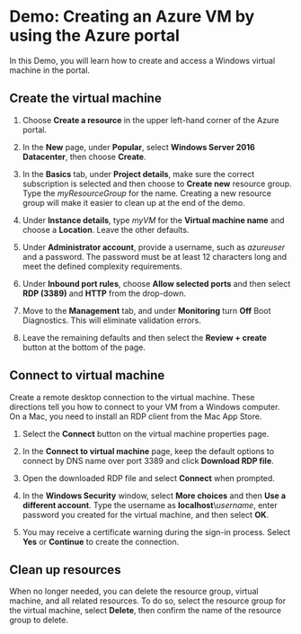 # Demo: Creating an Azure VM by using the Azure portal

In this Demo, you will learn how to create and access a Windows virtual machine in the portal.

## Create the virtual machine

1. Choose **Create a resource** in the upper left-hand corner of the Azure portal.

2. In the **New** page, under **Popular**, select **Windows Server 2016 Datacenter**, then choose **Create**.

3. In the **Basics** tab, under **Project details**, make sure the correct subscription is selected and then choose to **Create new** resource group. Type the *myResourceGroup* for the name. Creating a new resource group will make it easier to clean up at the end of the demo.

4. Under **Instance details**, type *myVM* for the **Virtual machine name** and choose a **Location**. Leave the other defaults.

5. Under **Administrator account**, provide a username, such as *azureuser* and a password. The password must be at least 12 characters long and meet the defined complexity requirements.

6. Under **Inbound port rules**, choose **Allow selected ports** and then select **RDP (3389)** and **HTTP** from the drop-down.


7. Move to the **Management** tab, and under **Monitoring** turn **Off** Boot Diagnostics. This will eliminate validation errors. 

8. Leave the remaining defaults and then select the **Review + create** button at the bottom of the page.

  ## Connect to virtual machine

Create a remote desktop connection to the virtual machine. These directions tell you how to connect to your VM from a Windows computer. On a Mac, you need to install an RDP client from the Mac App Store.

1. Select the **Connect** button on the virtual machine properties page.

2. In the **Connect to virtual machine** page, keep the default options to connect by DNS name over port 3389 and click **Download RDP file**.

3. Open the downloaded RDP file and select **Connect** when prompted.

4. In the **Windows Security** window, select **More choices** and then **Use a different account**. Type the username as **localhost**\\*username*, enter password you created for the virtual machine, and then select **OK**.

5. You may receive a certificate warning during the sign-in process. Select **Yes** or **Continue** to create the connection.

## Clean up resources

When no longer needed, you can delete the resource group, virtual machine, and all related resources. To do so, select the resource group for the virtual machine, select **Delete**, then confirm the name of the resource group to delete.